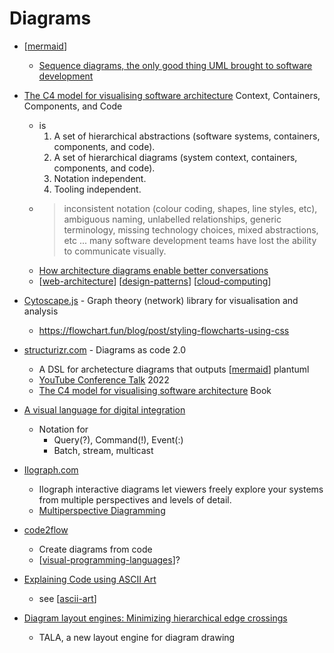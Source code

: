Diagrams
========

* [[mermaid]]
    * [Sequence diagrams, the only good thing UML brought to software development](https://www.mermaidchart.com/blog/posts/sequence-diagrams-the-good-thing-uml-brought-to-software-development)

* [The C4 model for visualising software architecture](https://c4model.com/) Context, Containers, Components, and Code
    * is
        1. A set of hierarchical abstractions (software systems, containers, components, and code).
        2. A set of hierarchical diagrams (system context, containers, components, and code).
        3. Notation independent.
        4. Tooling independent.
    * > inconsistent notation (colour coding, shapes, line styles, etc), ambiguous naming, unlabelled relationships, generic terminology, missing technology choices, mixed abstractions, etc ... many software development teams have lost the ability to communicate visually.
    * [How architecture diagrams enable better conversations](https://www.unravelled.dev/how-architecture-diagrams-enable-better-conversations/)
    * [[web-architecture]] [[design-patterns]] [[cloud-computing]]

* [Cytoscape.js](https://js.cytoscape.org/) - Graph theory (network) library for visualisation and analysis 
    * https://flowchart.fun/blog/post/styling-flowcharts-using-css

* [structurizr.com](https://structurizr.com/) - Diagrams as code 2.0 
    * A DSL for archetecture diagrams that outputs [[mermaid]] plantuml
    * [YouTube Conference Talk](https://www.youtube.com/watch?v=Za1-v4Zkq5E) 2022
    * [The C4 model for visualising software architecture](https://leanpub.com/visualising-software-architecture) Book

* [A visual language for digital integration](https://blogs.mulesoft.com/api-integration/strategy/a-visual-language-for-digital-integration/)
    * Notation for 
        * Query(?), Command(!), Event(:)
        * Batch, stream, multicast

* [Ilograph.com](https://www.ilograph.com/)
    * Ilograph interactive diagrams let viewers freely explore your systems from multiple perspectives and levels of detail.
    * [Multiperspective Diagramming](https://blog.ilograph.com/posts/multiperspective-diagramming-guide/)

* [code2flow](https://github.com/scottrogowski/code2flow)
    * Create diagrams from code
    * [[visual-programming-languages]]?

* [Explaining Code using ASCII Art](https://blog.regehr.org/archives/1653)
    * see [[ascii-art]]

* [Diagram layout engines: Minimizing hierarchical edge crossings](https://www.terrastruct.com/blog/post/diagram-layout-engines-crossing-minimization/)
    * TALA, a new layout engine for diagram drawing

[//begin]: # "Autogenerated link references for markdown compatibility"
[mermaid]: mermaid.md "Mermaid"
[web-architecture]: web-architecture.md "web-architecture"
[design-patterns]: design-patterns.md "Design patterns"
[cloud-computing]: cloud-computing.md "Cloud Computing"
[visual-programming-languages]: visual-programming-languages.md "Visual Programming Languages"
[ascii-art]: ascii-art.md "ascii-art"
[//end]: # "Autogenerated link references"